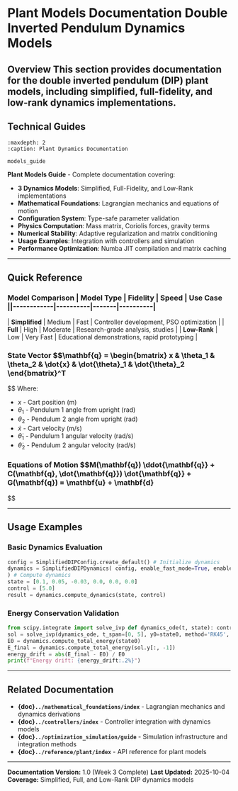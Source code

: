 # Plant Models Documentation **Double Inverted Pendulum Dynamics Models**

## Overview This section provides documentation for the double inverted pendulum (DIP) plant models, including simplified, full-fidelity, and low-rank dynamics implementations.

## Technical Guides

```{toctree}
:maxdepth: 2
:caption: Plant Dynamics Documentation

models_guide
```

**Plant Models Guide** - Complete documentation covering:

- **3 Dynamics Models**: Simplified, Full-Fidelity, and Low-Rank implementations
- **Mathematical Foundations**: Lagrangian mechanics and equations of motion
- **Configuration System**: Type-safe parameter validation
- **Physics Computation**: Mass matrix, Coriolis forces, gravity terms
- **Numerical Stability**: Adaptive regularization and matrix conditioning
- **Usage Examples**: Integration with controllers and simulation
- **Performance Optimization**: Numba JIT compilation and matrix caching

---

## Quick Reference

### Model Comparison | Model Type | Fidelity | Speed | Use Case ||------------|----------|-------|----------|

| **Simplified** | Medium | Fast | Controller development, PSO optimization |
| **Full** | High | Moderate | Research-grade analysis, studies |
| **Low-Rank** | Low | Very Fast | Educational demonstrations, rapid prototyping |

### State Vector $$\mathbf{q} = \begin{bmatrix} x & \theta_1 & \theta_2 & \dot{x} & \dot{\theta}_1 & \dot{\theta}_2 \end{bmatrix}^T

$$ Where:
- $x$ - Cart position (m)
- $\theta_1$ - Pendulum 1 angle from upright (rad)
- $\theta_2$ - Pendulum 2 angle from upright (rad)
- $\dot{x}$ - Cart velocity (m/s)
- $\dot{\theta}_1$ - Pendulum 1 angular velocity (rad/s)
- $\dot{\theta}_2$ - Pendulum 2 angular velocity (rad/s)

### Equations of Motion $$M(\mathbf{q}) \ddot{\mathbf{q}} + C(\mathbf{q}, \dot{\mathbf{q}}) \dot{\mathbf{q}} + G(\mathbf{q}) = \mathbf{u} + \mathbf{d}

$$

---

## Usage Examples

### Basic Dynamics Evaluation

```python src.plant.models.simplified import SimplifiedDIPDynamics, SimplifiedDIPConfig # Create configuration
config = SimplifiedDIPConfig.create_default() # Initialize dynamics
dynamics = SimplifiedDIPDynamics( config, enable_fast_mode=True, enable_monitoring=True
) # Compute dynamics
state = [0.1, 0.05, -0.03, 0.0, 0.0, 0.0]
control = [5.0]
result = dynamics.compute_dynamics(state, control)
```

### Energy Conservation Validation

```python
from scipy.integrate import solve_ivp def dynamics_ode(t, state): control = [0.0] result = dynamics.compute_dynamics(state, control, time=t) return result.state_derivative if result.success else np.zeros(6) # Integrate
sol = solve_ivp(dynamics_ode, t_span=[0, 5], y0=state0, method='RK45', rtol=1e-8) # Check energy conservation
E0 = dynamics.compute_total_energy(state0)
E_final = dynamics.compute_total_energy(sol.y[:, -1])
energy_drift = abs(E_final - E0) / E0
print(f"Energy drift: {energy_drift:.2%}")
```

---

## Related Documentation

- **{doc}`../mathematical_foundations/index`** - Lagrangian mechanics and dynamics derivations
- **{doc}`../controllers/index`** - Controller integration with dynamics models
- **{doc}`../optimization_simulation/guide`** - Simulation infrastructure and integration methods
- **{doc}`../reference/plant/index`** - API reference for plant models

---

**Documentation Version:** 1.0 (Week 3 Complete)
**Last Updated:** 2025-10-04
**Coverage:** Simplified, Full, and Low-Rank DIP dynamics models
